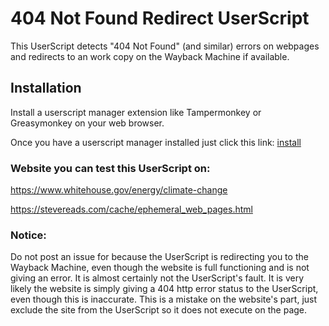 # 404 Not Found Redirect UserScript
This UserScript detects "404 Not Found" (and similar) errors on webpages and redirects to an work copy on the Wayback Machine if available.

## Installation
Install a userscript manager extension like Tampermonkey or Greasymonkey on your web browser.

Once you have a userscript manager installed just click this link: [install](https://github.com/Suvanth-Erranki/404-Not-Found-Redirect-UserScript/raw/main/404%20Not%20Found%20Redirect.user.js)

### Website you can test this UserScript on:

https://www.whitehouse.gov/energy/climate-change

https://stevereads.com/cache/ephemeral_web_pages.html

### Notice:
Do not post an issue for because the UserScript is redirecting you to the Wayback Machine, even though the website is full functioning and is not giving an error. It is almost certainly not the UserScript's fault. It is very likely the website is simply giving a 404 http error status to the UserScript, even though this is inaccurate. This is a mistake on the website's part, just exclude the site from the UserScript so it does not execute on the page.
